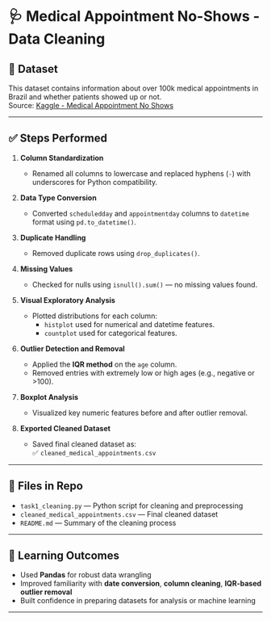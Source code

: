 # 🩺 Medical Appointment No-Shows - Data Cleaning

## 📄 Dataset
This dataset contains information about over 100k medical appointments in Brazil and whether patients showed up or not.  
Source: [Kaggle - Medical Appointment No Shows](https://www.kaggle.com/datasets/joniarroba/noshowappointments)

---

## ✅ Steps Performed

1. **Column Standardization**
   - Renamed all columns to lowercase and replaced hyphens (`-`) with underscores for Python compatibility.

2. **Data Type Conversion**
   - Converted `scheduledday` and `appointmentday` columns to `datetime` format using `pd.to_datetime()`.

3. **Duplicate Handling**
   - Removed duplicate rows using `drop_duplicates()`.

4. **Missing Values**
   - Checked for nulls using `isnull().sum()` — no missing values found.

5. **Visual Exploratory Analysis**
   - Plotted distributions for each column:
     - `histplot` used for numerical and datetime features.
     - `countplot` used for categorical features.

6. **Outlier Detection and Removal**
   - Applied the **IQR method** on the `age` column.
   - Removed entries with extremely low or high ages (e.g., negative or >100).

7. **Boxplot Analysis**
   - Visualized key numeric features before and after outlier removal.

8. **Exported Cleaned Dataset**
   - Saved final cleaned dataset as:  
     ✅ `cleaned_medical_appointments.csv`

---

## 📁 Files in Repo

- `task1_cleaning.py` — Python script for cleaning and preprocessing  
- `cleaned_medical_appointments.csv` — Final cleaned dataset  
- `README.md` — Summary of the cleaning process

---

## 🧠 Learning Outcomes

- Used **Pandas** for robust data wrangling
- Improved familiarity with **date conversion**, **column cleaning**, **IQR-based outlier removal**
- Built confidence in preparing datasets for analysis or machine learning

---
